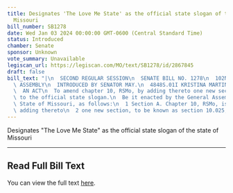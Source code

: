 ```yaml
---
title: Designates 'The Love Me State' as the official state slogan of the state of
  Missouri
bill_number: SB1278
date: Wed Jan 03 2024 00:00:00 GMT-0600 (Central Standard Time)
status: Introduced
chamber: Senate
sponsor: Unknown
vote_summary: Unavailable
legiscan_url: https://legiscan.com/MO/text/SB1278/id/2867845
draft: false
bill_text: "|\n  SECOND REGULAR SESSION\n  SENATE BILL NO. 1278\n  102ND GENERA L\
  \ ASSEMBLY\n  INTRODUCED BY SENATOR MAY.\n  4848S.01I KRISTINA MARTIN, Secretary\n\
  \  AN ACT\n  To amend chapter 10, RSMo, by adding thereto one new section relating\
  \ to the official state slogan.\n  Be it enacted by the General Assembly of the\
  \ State of Missouri, as follows:\n  1 Section A. Chapter 10, RSMo, is amended by\
  \ adding thereto\n  2 one new section, to be known as section 10.025, to read as"
---
```

Designates "The Love Me State" as the official state slogan of the state of Missouri

---

## Read Full Bill Text

You can view the full text [here](https://legiscan.com/MO/text/SB1278/id/2867845).
